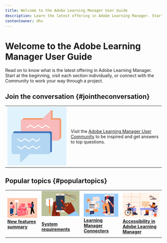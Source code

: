 ```yaml
---
title: Welcome to the Adobe Learning Manager User Guide
description: Learn the latest offering in Adobe Learning Manager. Start at the beginning, visit each section individually, or connect with the Community to work your way through a project.
contentowner: dhv
---
```


# Welcome to the Adobe Learning Manager User Guide

Read on to know what is the latest offering in Adobe Learning Manager. Start at the beginning, visit each section individually, or connect with the Community to work your way through a project. 

## Join the conversation {#jointheconversation}

<table>
 <tbody>
  <tr> 
   <td><img src="assets/community.png"></td> 
   <td><p>Visit the <a disablelinktracking="false" href="https://community.adobe.com/t5/adobe-learning-manager/ct-p/ct-captivate-prime?page=1&sort=latest_replies&lang=all&tabid=all">Adobe Learning Manager User Community</a> to be inspired and get answers to top questions.<br></p></td> 
  </tr> 
 </tbody>
</table>

## Popular topics {#populartopics}

<table style="table-layout:fixed">
 <tbody>
  <tr>
   <td>
    <a href="whats-new.md">
    <img alt="new features" src="assets/prime-new.jpeg">
    </a>
    <div>
    <a href="whats-new.md"><strong>New features summary</strong></a>
    </div>
   </td>
   <td>
    <a href="system-requirements.md">
    <img alt="system requirements" src="assets/prime-reqs.jpeg">
    </a>
    <p>
    <a href="whats-new.md"><strong>System requirements </strong></a>
    </p>
   </td>
   <td>
    <a href="integration-admin/feature-summary/connectors.md">
    <img alt="connector" src="assets/prime-connector.jpeg">
    </a>
    <div>
    <a href="integration-admin/feature-summary/connectors.md"><strong>Learning Manager Connectors</strong></a>
    </div>
   </td>
   <td>
    <a href="accessibility-learning-manager.md">
    <img alt="accessibility" src="assets/prime-accessibility.jpeg">
    </a>
    <div>
    <a href="accessibility-learning-manager.md"><strong>Accessibility in Adobe Learning Manager</strong></a>
    </div>
   </td>
  </tr>
 </tbody>
</table>
